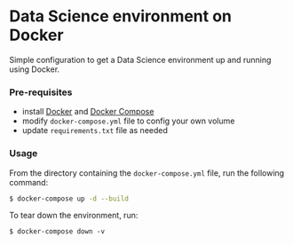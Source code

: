 # Data Science environment on Docker
Simple configuration to get a Data Science environment up and running using Docker.

### Pre-requisites

- install [Docker](https://docs.docker.com/get-docker/) and [Docker Compose](https://docs.docker.com/compose/install/)
- modify `docker-compose.yml` file to config your own volume
- update `requirements.txt` file as needed

### Usage

From the directory containing the `docker-compose.yml` file, run the following command:

```bash
$ docker-compose up -d --build
```

To tear down the environment, run:

```
$ docker-compose down -v
```